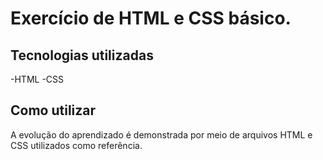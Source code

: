 # Exercício de HTML e CSS básico.

## Tecnologias utilizadas
-HTML
-CSS

## Como utilizar
A evolução do aprendizado é demonstrada por meio de arquivos HTML e CSS utilizados como referência.